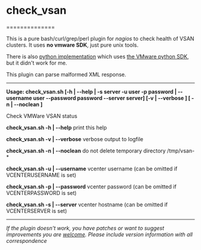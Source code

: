 # check_vsan
==============

This is a pure bash/curl/grep/perl plugin for _nagios_ to check health of VSAN
clusters. It uses **no vmware SDK**, just pure unix tools.

There is also [python implementation](https://github.com/markhamb/check_vsan)
which uses [the VMware python SDK](https://www.vmware.com/support/developer/vapi/index.html), but it
didn't work for me.

This plugin can parse malformed XML response.

--------------

__Usage: check_vsan.sh [-h | --help | -s server -u user -p password | --username user --password password --server server] [-v | --verbose ] [ -n | --noclean ]__

Check VMWare VSAN status 

  **check_vsan.sh -h | --help**
   print this help

  **check_vsan.sh -v | --verbose**
   verbose output to logfile

  **check_vsan.sh -n | --noclean**
   do not delete temporary directory /tmp/vsan-*

  **check_vsan.sh -u | --username**
   vcenter username (can be omitted if VCENTERUSERNAME is set)

  **check_vsan.sh -p | --password**
   vcenter password (can be omitted if VCENTERPASSWORD is set)

  **check_vsan.sh -s | --server**
   vcenter hostname (can be omitted if VCENTERSERVER is set)

--------------

_If the plugin doesn't work, you have patches or want to suggest improvements
you are [welcome](https://github.com/kozliatko/check_vsan/issues).
Please include version information with all correspondence_
